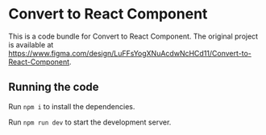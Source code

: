 
  # Convert to React Component

  This is a code bundle for Convert to React Component. The original project is available at https://www.figma.com/design/LuFFsYogXNuAcdwNcHCd11/Convert-to-React-Component.

  ## Running the code

  Run `npm i` to install the dependencies.

  Run `npm run dev` to start the development server.
  
